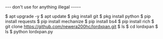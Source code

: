 --- don't use for anything illegal -----



 $ apt upgrade -y
 $ apt update
 $ pkg install git
 $ pkg install python
 $ pip install requests
 $ pip install mechanize
 $ pip install bs4
 $ pip install rich
 $ git clone https://github.com/newera200hc/lordxpan.git
 $ ls
 $ cd lordxpan
 $ ls
 $ python lordxpan.py
